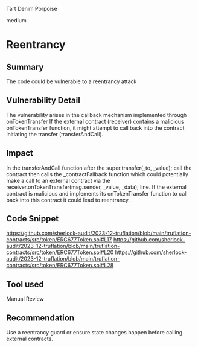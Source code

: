 Tart Denim Porpoise

medium

# Reentrancy

## Summary
The code could be vulnerable to a reentrancy attack
## Vulnerability Detail

The vulnerability arises in the callback mechanism implemented through onTokenTransfer If the external contract (receiver) contains a malicious onTokenTransfer function, it might attempt to call back into the contract initiating the transfer (transferAndCall).

## Impact

In the transferAndCall function after the super.transfer(_to, _value); call the contract then calls the _contractFallback function which could potentially make a call to an external contract via the receiver.onTokenTransfer(msg.sender, _value, _data);  line. If the external contract is malicious and implements its onTokenTransfer function to call back into this contract it could lead to reentrancy.

## Code Snippet
https://github.com/sherlock-audit/2023-12-truflation/blob/main/truflation-contracts/src/token/ERC677Token.sol#L17
https://github.com/sherlock-audit/2023-12-truflation/blob/main/truflation-contracts/src/token/ERC677Token.sol#L20
https://github.com/sherlock-audit/2023-12-truflation/blob/main/truflation-contracts/src/token/ERC677Token.sol#L28
## Tool used

Manual Review

## Recommendation
Use a reentrancy guard or ensure state changes happen before calling external contracts.

